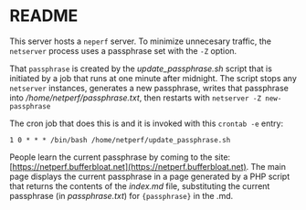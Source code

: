 # README

This server hosts a `neperf` server.
To minimize unnecesary traffic, the `netserver` process uses
a passphrase set with the `-Z` option.

That `passphrase` is created by the _update\_passphrase.sh_
script that is initiated by a job that runs at
one minute after midnight.
The script stops any `netserver` instances,
generates a new passphrase,
writes that passphrase into _/home/netperf/passphrase.txt_,
then restarts with `netserver -Z new-passphrase`

The cron job that does this is 
and it is invoked with this `crontab -e` entry:

```
1 0 * * * /bin/bash /home/netperf/update_passphrase.sh
```

People learn the current passphrase by coming to the site: [https://netperf.bufferbloat.net](https://netperf.bufferbloat.net).
The main page displays the current passphrase in a page
generated by a PHP script that returns the contents of
the _index.md_ file, substituting the current passphrase
(in _passphrase.txt_) for `{passphrase}` in the .md.

